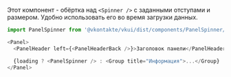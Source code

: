 Этот компонент - обёртка над `<Spinner />` с заданными отступами и размером. Удобно использовать его во время загрузки данных.

```js static
import PanelSpinner from '@vkontakte/vkui/dist/components/PanelSpinner/PanelSpinner';

<Panel>
  <PanelHeader left={<PanelHeaderBack />}>Заголовок панели</PanelHeader>

  {loading ? <PanelSpinner /> : <Group title="Информация">...</Group}
</Panel>
```
